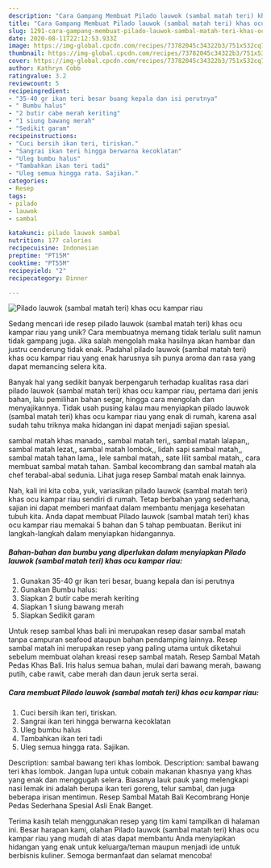 ```yaml
---
description: "Cara Gampang Membuat Pilado lauwok (sambal matah teri) khas ocu kampar riau yang Enak Banget"
title: "Cara Gampang Membuat Pilado lauwok (sambal matah teri) khas ocu kampar riau yang Enak Banget"
slug: 1291-cara-gampang-membuat-pilado-lauwok-sambal-matah-teri-khas-ocu-kampar-riau-yang-enak-banget
date: 2020-08-11T22:12:53.933Z
image: https://img-global.cpcdn.com/recipes/73782045c34322b3/751x532cq70/pilado-lauwok-sambal-matah-teri-khas-ocu-kampar-riau-foto-resep-utama.jpg
thumbnail: https://img-global.cpcdn.com/recipes/73782045c34322b3/751x532cq70/pilado-lauwok-sambal-matah-teri-khas-ocu-kampar-riau-foto-resep-utama.jpg
cover: https://img-global.cpcdn.com/recipes/73782045c34322b3/751x532cq70/pilado-lauwok-sambal-matah-teri-khas-ocu-kampar-riau-foto-resep-utama.jpg
author: Kathryn Cobb
ratingvalue: 3.2
reviewcount: 5
recipeingredient:
- "35-40 gr ikan teri besar buang kepala dan isi perutnya"
- " Bumbu halus"
- "2 butir cabe merah keriting"
- "1 siung bawang merah"
- "Sedikit garam"
recipeinstructions:
- "Cuci bersih ikan teri, tiriskan."
- "Sangrai ikan teri hingga berwarna kecoklatan"
- "Uleg bumbu halus"
- "Tambahkan ikan teri tadi"
- "Uleg semua hingga rata. Sajikan."
categories:
- Resep
tags:
- pilado
- lauwok
- sambal

katakunci: pilado lauwok sambal 
nutrition: 177 calories
recipecuisine: Indonesian
preptime: "PT15M"
cooktime: "PT55M"
recipeyield: "2"
recipecategory: Dinner

---
```



![Pilado lauwok (sambal matah teri) khas ocu kampar riau](https://img-global.cpcdn.com/recipes/73782045c34322b3/751x532cq70/pilado-lauwok-sambal-matah-teri-khas-ocu-kampar-riau-foto-resep-utama.jpg)

Sedang mencari ide resep pilado lauwok (sambal matah teri) khas ocu kampar riau yang unik? Cara membuatnya memang tidak terlalu sulit namun tidak gampang juga. Jika salah mengolah maka hasilnya akan hambar dan justru cenderung tidak enak. Padahal pilado lauwok (sambal matah teri) khas ocu kampar riau yang enak harusnya sih punya aroma dan rasa yang dapat memancing selera kita.

Banyak hal yang sedikit banyak berpengaruh terhadap kualitas rasa dari pilado lauwok (sambal matah teri) khas ocu kampar riau, pertama dari jenis bahan, lalu pemilihan bahan segar, hingga cara mengolah dan menyajikannya. Tidak usah pusing kalau mau menyiapkan pilado lauwok (sambal matah teri) khas ocu kampar riau yang enak di rumah, karena asal sudah tahu triknya maka hidangan ini dapat menjadi sajian spesial.

sambal matah khas manado,, sambal matah teri,, sambal matah lalapan,, sambal matah lezat,, sambal matah lombok,, lidah sapi sambal matah,, sambal matah tahan lama,, lele sambal matah,, sate lilit sambal matah,, cara membuat sambal matah tahan. Sambal kecombrang dan sambal matah ala chef terabal-abal sedunia. Lihat juga resep Sambal matah enak lainnya.


Nah, kali ini kita coba, yuk, variasikan pilado lauwok (sambal matah teri) khas ocu kampar riau sendiri di rumah. Tetap berbahan yang sederhana, sajian ini dapat memberi manfaat dalam membantu menjaga kesehatan tubuh kita. Anda dapat membuat Pilado lauwok (sambal matah teri) khas ocu kampar riau memakai 5 bahan dan 5 tahap pembuatan. Berikut ini langkah-langkah dalam menyiapkan hidangannya.

<!--inarticleads1-->

##### Bahan-bahan dan bumbu yang diperlukan dalam menyiapkan Pilado lauwok (sambal matah teri) khas ocu kampar riau:

1. Gunakan 35-40 gr ikan teri besar, buang kepala dan isi perutnya
1. Gunakan  Bumbu halus:
1. Siapkan 2 butir cabe merah keriting
1. Siapkan 1 siung bawang merah
1. Siapkan Sedikit garam


Untuk resep sambal khas bali ini merupakan resep dasar sambal matah tanpa campuran seafood ataupun bahan pendamping lainnya. Resep sambal matah ini merupakan resep yang paling utama untuk diketahui sebelum membuat olahan kreasi resep sambal matah. Resep Sambal Matah Pedas Khas Bali. Iris halus semua bahan, mulai dari bawang merah, bawang putih, cabe rawit, cabe merah dan daun jeruk serta serai. 

<!--inarticleads2-->

##### Cara membuat Pilado lauwok (sambal matah teri) khas ocu kampar riau:

1. Cuci bersih ikan teri, tiriskan.
1. Sangrai ikan teri hingga berwarna kecoklatan
1. Uleg bumbu halus
1. Tambahkan ikan teri tadi
1. Uleg semua hingga rata. Sajikan.


Description: sambal bawang teri khas lombok. Description: sambal bawang teri khas lombok. Jangan lupa untuk cobain makanan khasnya yang khas yang enak dan menggugah selera. Biasanya lauk pauk yang melengkapi nasi lemak ini adalah berupa ikan teri goreng, telur sambal, dan juga beberapa irisan mentimun. Resep Sambal Matah Bali Kecombrang Honje Pedas Sederhana Spesial Asli Enak Banget. 

Terima kasih telah menggunakan resep yang tim kami tampilkan di halaman ini. Besar harapan kami, olahan Pilado lauwok (sambal matah teri) khas ocu kampar riau yang mudah di atas dapat membantu Anda menyiapkan hidangan yang enak untuk keluarga/teman maupun menjadi ide untuk berbisnis kuliner. Semoga bermanfaat dan selamat mencoba!
